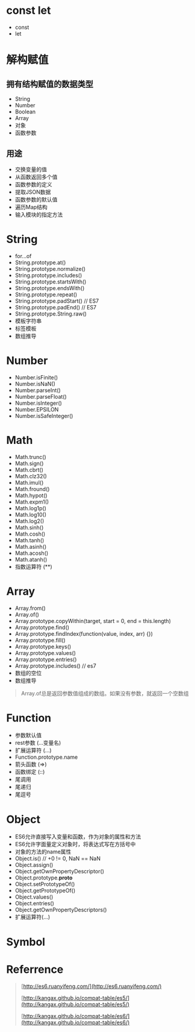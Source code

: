# const let

* const
* let

# 解构赋值

## 拥有结构赋值的数据类型

* String
* Number
* Boolean
* Array
* 对象
* 函数参数

## 用途

* 交换变量的值
* 从函数返回多个值
* 函数参数的定义
* 提取JSON数据
* 函数参数的默认值
* 遍历Map结构
* 输入模块的指定方法

# String

* for...of
* String.prototype.at()
* String.prototype.normalize()
* String.prototype.includes()
* String.prototype.startsWith()
* String.prototype.endsWith()
* String.prototype.repeat()
* String.prototype.padStart() // ES7
* String.prototype.padEnd() // ES7
* String.prototype.String.raw()
* 模板字符串
* 标签模板
* 数组推导

# Number

* Number.isFinite()
* Number.isNaN()
* Number.parseInt()
* Number.parseFloat()
* Number.isInteger()
* Number.EPSILON
* Number.isSafeInteger()

# Math

* Math.trunc()
* Math.sign()
* Math.cbrt()
* Math.clz32()
* Math.imul()
* Math.fround()
* Math.hypot()
* Math.expm1()
* Math.log1p()
* Math.log10()
* Math.log2()
* Math.sinh()
* Math.cosh()
* Math.tanh()
* Math.asinh()
* Math.acosh()
* Math.atanh()
* 指数运算符 (**)

# Array

* Array.from()
* Array.of()
* Array.prototype.copyWithin(target, start = 0, end = this.length)
* Array.prototype.find()
* Array.prototype.findIndex(function(value, index, arr) {})
* Array.prototype.fill()
* Array.prototype.keys()
* Array.prototype.values()
* Array.prototype.entries()
* Array.prototype.includes() // es7
* 数组的空位
* 数组推导

> Array.of总是返回参数值组成的数组。如果没有参数，就返回一个空数组

# Function

* 参数默认值
* rest参数 (...变量名)
* 扩展运算符 (...)
* Function.prototype.name
* 箭头函数 (=>)
* 函数绑定 (::)
* 尾调用
* 尾递归
* 尾逗号

# Object

* ES6允许直接写入变量和函数，作为对象的属性和方法
* ES6允许字面量定义对象时，将表达式写在方括号中
* 对象的方法的name属性
* Object.is()    // +0 != 0, NaN == NaN
* Object.assign()
* Object.getOwnPropertyDescriptor()
* Object.prototype.__proto__
* Object.setPrototypeOf()
* Object.getPrototypeOf()
* Object.values()
* Object.entries()
* Object.getOwnPropertyDescriptors()
* 扩展运算符(...)

# Symbol






# Referrence

> [http://es6.ruanyifeng.com/](http://es6.ruanyifeng.com/)
> 
> [http://kangax.github.io/compat-table/es5/](http://kangax.github.io/compat-table/es5/)
> 
> [http://kangax.github.io/compat-table/es6/](http://kangax.github.io/compat-table/es6/)